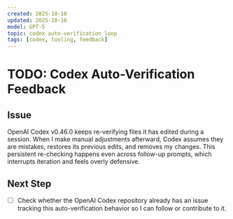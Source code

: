 ```yaml
---
created: 2025-10-10
updated: 2025-10-16
model: GPT-5
topic: codex auto-verification loop
tags: [codex, tooling, feedback]
---
```


# TODO: Codex Auto-Verification Feedback

## Issue
OpenAI Codex v0.46.0 keeps re-verifying files it has edited during a session. When I make manual adjustments afterward, Codex assumes they are mistakes, restores its previous edits, and removes my changes. This persistent re-checking happens even across follow-up prompts, which interrupts iteration and feels overly defensive.

## Next Step
- [ ] Check whether the OpenAI Codex repository already has an issue tracking this auto-verification behavior so I can follow or contribute to it.
